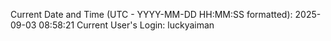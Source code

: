 Current Date and Time (UTC - YYYY-MM-DD HH:MM:SS formatted): 2025-09-03 08:58:21
Current User's Login: luckyaiman
